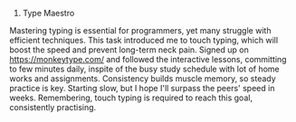 1. Type Maestro

Mastering typing is essential for programmers, yet many struggle with efficient techniques. This task introduced me to touch typing, which will boost the speed and prevent long-term neck pain. Signed up on https://monkeytype.com/ and followed the interactive lessons, committing to few minutes daily, inspite of the busy study schedule with lot of home works and assignments. Consistency builds muscle memory, so steady practice is key. Starting slow, but I hope I'll surpass the peers' speed in weeks. Remembering, touch typing is required to reach this goal, consistently practising.
